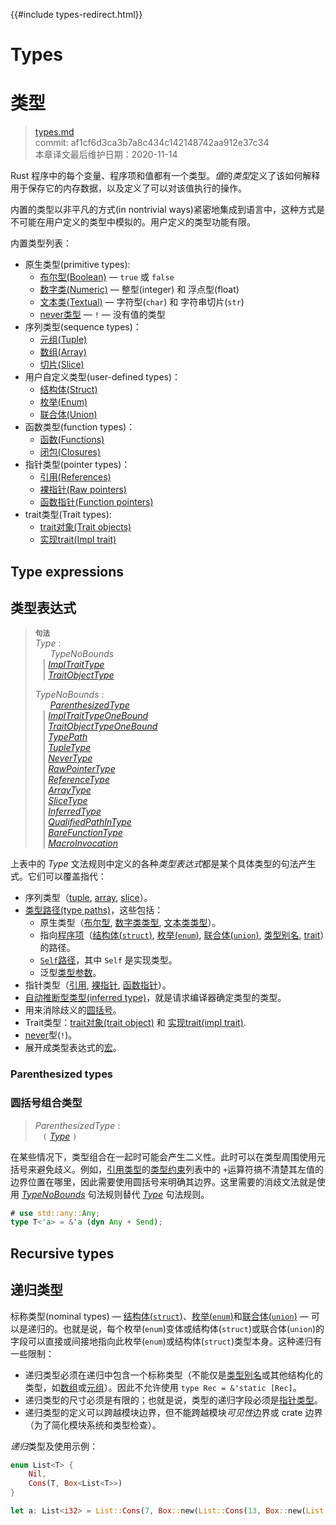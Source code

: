 {{#include types-redirect.html}}
# Types
# 类型

>[types.md](https://github.com/rust-lang/reference/blob/master/src/types.md)\
>commit: af1cf6d3ca3b7a8c434c142148742aa912e37c34 \
>本章译文最后维护日期：2020-11-14

Rust 程序中的每个变量、程序项和值都有一个类型。*值*的*类型*定义了该如何解释用于保存它的内存数据，以及定义了可以对该值执行的操作。

内置的类型以非平凡的方式(in nontrivial ways)紧密地集成到语言中，这种方式是不可能在用户定义的类型中模拟的。用户定义的类型功能有限。

内置类型列表：

* 原生类型(primitive types):
    * [布尔型(Boolean)][Boolean] — `true` 或 `false`
    * [数字类(Numeric)][Numeric] — 整型(integer) 和 浮点型(float)
    * [文本类(Textual)][Textual] — 字符型(`char`) 和 字符串切片(`str`)
    * [never类型][Never] — `!` — 没有值的类型
*  序列类型(sequence types)：
    * [元组(Tuple)][Tuple]
    * [数组(Array)][Array]
    * [切片(Slice)][Slice]
* 用户自定义类型(user-defined types)：
    * [结构体(Struct)][Struct]
    * [枚举(Enum)][Enum]
    * [联合体(Union)][Union]
* 函数类型(function types)：
    * [函数(Functions)][Functions]
    * [闭包(Closures)][Closures]
* 指针类型(pointer types)：
    * [引用(References)][References]
    * [裸指针(Raw pointers)][Raw pointers]
    * [函数指针(Function pointers)][Function pointers]
* trait类型(Trait types):
    * [trait对象(Trait objects)][Trait objects]
    * [实现trait(Impl trait)][Impl trait]

## Type expressions
## 类型表达式

> **<sup>句法</sup>**\
> _Type_ :\
> &nbsp;&nbsp; &nbsp;&nbsp; _TypeNoBounds_\
> &nbsp;&nbsp; | [_ImplTraitType_]\
> &nbsp;&nbsp; | [_TraitObjectType_]
>
> _TypeNoBounds_ :\
> &nbsp;&nbsp; &nbsp;&nbsp; [_ParenthesizedType_]\
> &nbsp;&nbsp; | [_ImplTraitTypeOneBound_]\
> &nbsp;&nbsp; | [_TraitObjectTypeOneBound_]\
> &nbsp;&nbsp; | [_TypePath_]\
> &nbsp;&nbsp; | [_TupleType_]\
> &nbsp;&nbsp; | [_NeverType_]\
> &nbsp;&nbsp; | [_RawPointerType_]\
> &nbsp;&nbsp; | [_ReferenceType_]\
> &nbsp;&nbsp; | [_ArrayType_]\
> &nbsp;&nbsp; | [_SliceType_]\
> &nbsp;&nbsp; | [_InferredType_]\
> &nbsp;&nbsp; | [_QualifiedPathInType_]\
> &nbsp;&nbsp; | [_BareFunctionType_]\
> &nbsp;&nbsp; | [_MacroInvocation_]

上表中的 _Type_ 文法规则中定义的各种*类型表达式*都是某个具体类型的句法产生式。它们可以覆盖指代：

* 序列类型（[tuple], [array], [slice]）。
* [类型路径(type paths)][Type paths]，这些包括：
    * 原生类型（[布尔型][boolean], [数字类类型][numeric], [文本类类型][textual]）。
    * 指向[程序项][item]（[结构体(`struct`)][struct], [枚举(`enum`)][enum], [联合体(`union`)][union], [类型别名][type alias], [trait]）的路径。
    * [`Self`路径][`Self` path]，其中 `Self` 是实现类型。
    * 泛型[类型参数][type parameters]。
* 指针类型（[引用][reference], [裸指针][raw pointer], [函数指针][function pointer]）。
* [自动推断型类型(inferred type)][inferred type]，就是请求编译器确定类型的类型。
* 用来消除歧义的[圆括号][Parentheses]。
* Trait类型：[trait对象(trait object)][Trait objects] 和 [实现trait(impl trait)][impl trait].
* [never]型(`!`)。
* 展开成类型表达式的[宏][Macros]。

### Parenthesized types
### 圆括号组合类型

> _ParenthesizedType_ :\
> &nbsp;&nbsp; `(` [_Type_] `)`

在某些情况下，类型组合在一起时可能会产生二义性。此时可以在类型周围使用元括号来避免歧义。例如，[引用类型][reference type]的[类型约束][type boundaries]列表中的 `+`运算符搞不清楚其左值的边界位置在哪里，因此需要使用圆括号来明确其边界。这里需要的消歧文法就是使用 [_TypeNoBounds_] 句法规则替代 [_Type_] 句法规则。

```rust
# use std::any::Any;
type T<'a> = &'a (dyn Any + Send);
```

## Recursive types
## 递归类型

标称类型(nominal types) &mdash; [结构体(`struct`)][structs]、[枚举(`enum`)][enumerations]和[联合体(`union`)][unions] &mdash; 可以是递归的。也就是说，每个枚举(`enum`)变体或结构体(`struct`)或联合体(`union`)的字段可以直接或间接地指向此枚举(`enum`)或结构体(`struct`)类型本身。这种递归有一些限制：

* 递归类型必须在递归中包含一个标称类型（不能仅是[类型别名][type aliases]或其他结构化的类型，如[数组][arrays]或[元组][tuples]）。因此不允许使用 `type Rec = &'static [Rec]`。
* 递归类型的尺寸必须是有限的；也就是说，类型的递归字段必须是[指针类型][pointer types]。
* 递归类型的定义可以跨越模块边界，但不能跨越模块*可见性*边界或 crate 边界（为了简化模块系统和类型检查）。

*递归*类型及使用示例：

```rust
enum List<T> {
    Nil,
    Cons(T, Box<List<T>>)
}

let a: List<i32> = List::Cons(7, Box::new(List::Cons(13, Box::new(List::Nil))));
```

[_ArrayType_]: types/array.md
[_BareFunctionType_]: types/function-pointer.md
[_ImplTraitTypeOneBound_]: types/impl-trait.md
[_ImplTraitType_]: types/impl-trait.md
[_InferredType_]: types/inferred.md
[_MacroInvocation_]: macros.md#macro-invocation
[_NeverType_]: types/never.md
[_ParenthesizedType_]: types.md#parenthesized-types
[_QualifiedPathInType_]: paths.md#qualified-paths
[_RawPointerType_]: types/pointer.md#raw-pointers-const-and-mut
[_ReferenceType_]: types/pointer.md#shared-references-
[_SliceType_]: types/slice.md
[_TraitObjectTypeOneBound_]: types/trait-object.md
[_TraitObjectType_]: types/trait-object.md
[_TupleType_]: types/tuple.md#tuple-types
[_TypeNoBounds_]: types.md#type-expressions
[_TypePath_]: paths.md#paths-in-types
[_Type_]: types.md#type-expressions

[Array]: types/array.md
[Boolean]: types/boolean.md
[Closures]: types/closure.md
[Enum]: types/enum.md
[Function pointers]: types/function-pointer.md
[Functions]: types/function-item.md
[Impl trait]: types/impl-trait.md
[Macros]: macros.md
[Numeric]: types/numeric.md
[Parentheses]: #parenthesized-types
[Raw pointers]: types/pointer.md#raw-pointers-const-and-mut
[References]: types/pointer.md#shared-references-
[Slice]: types/slice.md
[Struct]: types/struct.md
[Textual]: types/textual.md
[Trait objects]: types/trait-object.md
[Tuple]: types/tuple.md
[Type paths]: paths.md#paths-in-types
[Union]: types/union.md
[`Self` path]: paths.md#self-1
[arrays]: types/array.md
[enumerations]: types/enum.md
[function pointer]: types/function-pointer.md
[inferred type]: types/inferred.md
[item]: items.md
[never]: types/never.md
[pointer types]: types/pointer.md
[raw pointer]: types/pointer.md#raw-pointers-const-and-mut
[reference type]: types/pointer.md#shared-references-
[reference]: types/pointer.md#shared-references-
[structs]: types/struct.md
[trait]: types/trait-object.md
[tuples]: types/tuple.md
[type alias]: items/type-aliases.md
[type aliases]: items/type-aliases.md
[type boundaries]: trait-bounds.md
[type parameters]: types/parameters.md
[unions]: types/union.md

<!-- 2020-11-12-->
<!-- checked -->
